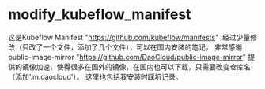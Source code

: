 # modify_kubeflow_manifest
这是Kubeflow Manifest "https://github.com/kubeflow/manifests" ,经过少量修改（只改了一个文件，添加了几个文件），可以在国内安装的笔记。
非常感谢public-image-mirror "https://github.com/DaoCloud/public-image-mirror" 提供的镜像加速，使得很多在国外的镜像，在国内也可以下载，只需要改变仓库名（添加'.m.daocloud'）。
这里也包括我安装时踩坑记录。
